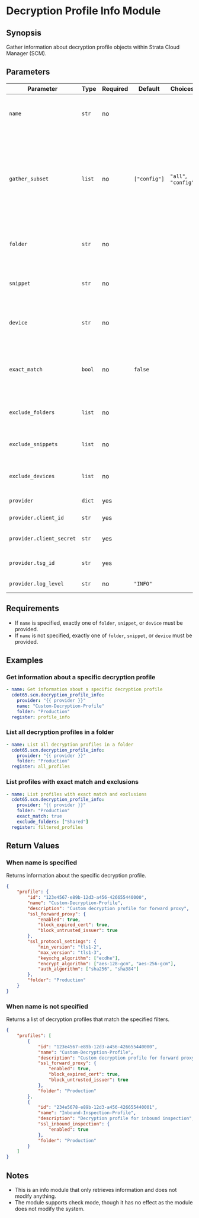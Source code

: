 # Decryption Profile Info Module

## Synopsis

Gather information about decryption profile objects within Strata Cloud Manager (SCM).

## Parameters

| Parameter | Type | Required | Default | Choices | Description |
|-----------|------|----------|---------|---------|-------------|
| `name` | `str` | no | | | The name of a specific decryption profile to retrieve. |
| `gather_subset` | `list` | no | `["config"]` | `"all"`, `"config"` | Determines which information to gather about decryption profiles. `all` gathers everything. `config` is the default which retrieves basic configuration. |
| `folder` | `str` | no | | | Filter decryption profiles by folder container. |
| `snippet` | `str` | no | | | Filter decryption profiles by snippet container. |
| `device` | `str` | no | | | Filter decryption profiles by device container. |
| `exact_match` | `bool` | no | `false` | | When True, only return objects defined exactly in the specified container. |
| `exclude_folders` | `list` | no | | | List of folder names to exclude from results. |
| `exclude_snippets` | `list` | no | | | List of snippet values to exclude from results. |
| `exclude_devices` | `list` | no | | | List of device values to exclude from results. |
| `provider` | `dict` | yes | | | Authentication credentials. |
| `provider.client_id` | `str` | yes | | | Client ID for authentication. |
| `provider.client_secret` | `str` | yes | | | Client secret for authentication. |
| `provider.tsg_id` | `str` | yes | | | Tenant Service Group ID. |
| `provider.log_level` | `str` | no | `"INFO"` | | Log level for the SDK. |

## Requirements

- If `name` is specified, exactly one of `folder`, `snippet`, or `device` must be provided.
- If `name` is not specified, exactly one of `folder`, `snippet`, or `device` must be provided.

## Examples

### Get information about a specific decryption profile

```yaml
- name: Get information about a specific decryption profile
  cdot65.scm.decryption_profile_info:
    provider: "{{ provider }}"
    name: "Custom-Decryption-Profile"
    folder: "Production"
  register: profile_info
```

### List all decryption profiles in a folder

```yaml
- name: List all decryption profiles in a folder
  cdot65.scm.decryption_profile_info:
    provider: "{{ provider }}"
    folder: "Production"
  register: all_profiles
```

### List profiles with exact match and exclusions

```yaml
- name: List profiles with exact match and exclusions
  cdot65.scm.decryption_profile_info:
    provider: "{{ provider }}"
    folder: "Production"
    exact_match: true
    exclude_folders: ["Shared"]
  register: filtered_profiles
```

## Return Values

### When name is specified

Returns information about the specific decryption profile.

```json
{
    "profile": {
        "id": "123e4567-e89b-12d3-a456-426655440000",
        "name": "Custom-Decryption-Profile",
        "description": "Custom decryption profile for forward proxy",
        "ssl_forward_proxy": {
            "enabled": true,
            "block_expired_cert": true,
            "block_untrusted_issuer": true
        },
        "ssl_protocol_settings": {
            "min_version": "tls1-2",
            "max_version": "tls1-3",
            "keyxchg_algorithm": ["ecdhe"],
            "encrypt_algorithm": ["aes-128-gcm", "aes-256-gcm"],
            "auth_algorithm": ["sha256", "sha384"]
        },
        "folder": "Production"
    }
}
```

### When name is not specified

Returns a list of decryption profiles that match the specified filters.

```json
{
    "profiles": [
        {
            "id": "123e4567-e89b-12d3-a456-426655440000",
            "name": "Custom-Decryption-Profile",
            "description": "Custom decryption profile for forward proxy",
            "ssl_forward_proxy": {
                "enabled": true,
                "block_expired_cert": true,
                "block_untrusted_issuer": true
            },
            "folder": "Production"
        },
        {
            "id": "234e5678-e89b-12d3-a456-426655440001",
            "name": "Inbound-Inspection-Profile",
            "description": "Decryption profile for inbound inspection",
            "ssl_inbound_inspection": {
                "enabled": true
            },
            "folder": "Production"
        }
    ]
}
```

## Notes

- This is an info module that only retrieves information and does not modify anything.
- The module supports check mode, though it has no effect as the module does not modify the system.